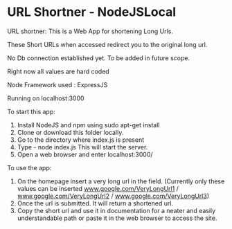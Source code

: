 # URL Shortner - NodeJSLocal
URL shortner: This is a Web App for shortening Long Urls. 

These Short URLs when accessed redirect you to the original long url.

No Db connection established yet. To be added in future scope. 

Right now all values are hard coded

Node Framework used : ExpressJS

Running on localhost:3000

To start this app:

1. Install NodeJS and npm using sudo apt-get install
2. Clone or download this folder locally.
3. Go to the directory where index.js is present
4. Type - node index.js
    This will start the server.
5. Open a web browser and enter localhost:3000/

To use the app:
1. On the homepage insert a very long url in the field.
  (Currently only these values can be inserted www.google.com/VeryLongUrl1 / www.google.com/VeryLongUrl2 /    www.google.com/VeryLongUrl3)
2. Once the url is submitted. It will return a shortened url.
3. Copy the short url and use it in documentation for a neater and easily understandable path or paste it in the web browser to access the site.
